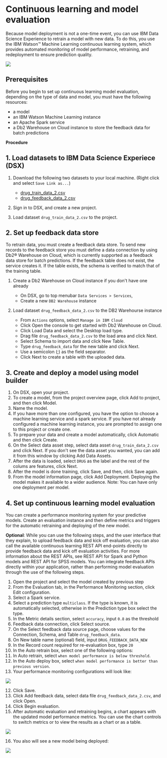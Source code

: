 # Continuous learning and model evaluation

Because model deployment is not a one-time event, you can use IBM Data Science Experience to retrain a model with new data. To do this, you use the IBM Watson™ Machine Learning continuous learning system, which provides automated monitoring of model performance, retraining, and redeployment to ensure prediction quality.

![](https://github.com/mlhubca/learn/blob/master/images/evaluate.png)


## Prerequisites
Before you begin to set up continuous learning model evaluation, depending on the type of data and model, you must have the following resources:

- a model
- an IBM Watson Machine Learning instance
- an Apache Spark service
- a Db2 Warehouse on Cloud instance to store the feedback data for batch predictions


**Procedure**

## 1. Load datasets to IBM Data Science Experiece (DSX)

1) Download the following two datasets to your local machine. (Right click and select `Save Link as...`)
    - [drug_train_data_2.csv](https://raw.githubusercontent.com/mlhubca/learn/master/data/drug_train_data_2.csv)
    - [drug_feedback_data_2.csv](https://raw.githubusercontent.com/mlhubca/learn/master/data/drug_feedback_data_2.csv)

2) Sign in to DSX, and create a new project.
3) Load dataset `drug_train_data_2.csv` to the project.

## 2. Set up feedback data store

To retrain data, you must create a feedback data store. To send new records to the feedback store you must define a data connection by using Db2® Warehouse on Cloud, which is currently supported as a feedback data store for batch predictions. If the feedback table does not exist, the service creates it. If the table exists, the schema is verified to match that of the training table.

1) Create a Db2 Warehouse on Cloud instance if you don't have one already
    - On DSX, go to top menubar `Data Services > Services`, 
    - Create a new `DB2 Warehouse` instance
    
2) Load dataset `drug_feedback_data_2.csv` to the DB2 Warehourse instance
    - From `Actions` options, select `Manage in IBM Cloud` 
    - Click Open the console to get started with Db2 Warehouse on Cloud.
    - Click Load Data and select the Desktop load type.
    - Drag file `drug_feedback_data_2.csv` to the load area and click Next.
    - Select Schema to import data and click New Table.
    - Type `drug_feedback_data` for the new table and click Next.
    - Use a semicolon (;) as the field separator.
    - Click Next to create a table with the uploaded data.

## 3. Create and deploy a model using model builder

1) On DSX, open your project.
2) To create a model, from the project overview page, click Add to project, and then click Model.
3) Name the model.
4) If you have more than one configured, you have the option to choose a machine learning service and a spark service. If you have not already configured a machine learning instance, you are prompted to assign one to this project or create one.
5) To prepare your data and create a model automatically, click Automatic and then click Create.
6) On the Select data asset step, select data asset `drug_train_data_2.csv` and click Next. If you don't see the data asset you wanted, you can add it from this window by clicking Add Data Assets.
7) After the data is loaded, select `DRUG` as the label and the rest of the colums are features, click Next.
8) After the model is done training, click Save, and then, click Save again.
9) From the model information page, click Add Deployment. Deploying the model makes it available to a wider audience. Note: You can have only one deployment per model. 


## 4. Set up continuous learning model evaluation

You can create a performance monitoring system for your predictive models. Create an evaluation instance and then define metrics and triggers for the automatic retraining and deploying of the new model.

**Optional**: While you can use the following steps, and the user interface that they explain, to upload feedback data and kick off evaluation, you can also call the available continuous learning REST API end-points directly to provide feedback data and kick off evaluation activities. For more information about the REST APIs, see REST API for Spark and Python models and REST API for SPSS models. You can integrate feedback APIs directly within your application, rather than performing model evaluation through the use of the following steps.

1) Open the project and select the model created by previous step
2) From the Evaluation tab, in the Performance Monitoring section, click Edit configuration.
3) Select a Spark service.
4) Select a prediction type `multiclass`. If the type is known, it is automatically selected, otherwise in the Prediction type box select the type.
5) In the Metric details section, select `accuracy`, input `0.8` as the threshold
6) Feedback data connection, click Select source.
7) On the Select feedback data source page, choose values for the Connection, Schema, and Table `drug_feedback_data`.
8) On New table name (optional) field, input `DRUG_FEEDBACK_DATA_NEW`
8) In the Record count required for re-evaluation box, type `20`
9) In the Auto retrain box, select one of the following options:
10) In Auto retrain, select `when model performance is below threshold`.
11) In the Auto deploy box, select `when model performance is better than previous version`.
12) Your performance monitoring configurations will look like:

![](https://github.com/mlhubca/learn/blob/master/images/feedback.png)

12) Click Save.
13) Click Add feedback data, select data file `drug_feedback_data_2.csv`, and click Open.
14) Click Begin evaluation.
15) After automatic evaluation and retraining begins, a chart appears with the updated model performance metrics. You can use the chart controls to switch metrics or to view the results as a chart or as a table.

![](https://github.com/mlhubca/learn/blob/master/images/evaluate.png)

16) You also will see a new model being deployed:

![](https://github.com/mlhubca/learn/blob/master/images/redeploy.png)


